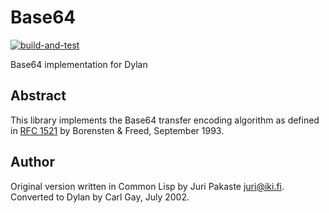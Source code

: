 # Base64
[![build-and-test](https://github.com/dylan-lang/base64/actions/workflows/build-and-test.yml/badge.svg)](https://github.com/dylan-lang/base64/actions/workflows/build-and-test.yml)

Base64 implementation for Dylan

## Abstract

This library implements the Base64 transfer encoding algorithm as
defined in [RFC 1521](https://datatracker.ietf.org/doc/html/rfc1521)
by Borensten & Freed, September 1993.

## Author

Original version written in Common Lisp by Juri Pakaste <juri@iki.fi>.
Converted to Dylan by Carl Gay, July 2002.